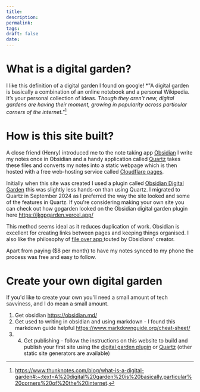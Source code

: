 ```yaml
---
title:
description: 
permalink: 
tags: 
draft: false
date:
---
```

# What is a digital garden?

I like this definition of a digital garden I found on google!
*"A digital garden is basically a combination of an online notebook and a personal Wikipedia. It’s your personal collection of ideas.
*‍Though they aren’t new, digital gardens are having their moment, growing in popularity across particular corners of the internet."*[^1]

# How is this site built?

A close friend (Henry) introduced me to the note taking app [Obsidian](https://obsidian.md/)
I write my notes once in Obsidian and a handy application called [Quartz](https://quartz.jzhao.xyz/)  takes these files and converts my notes into a static webpage which is then hosted with a free web-hosting service called [Cloudflare pages](https://pages.cloudflare.com/).  

Initially when this site was created I used a plugin called [Obsidian Digital Garden](https://dg-docs.ole.dev/) this was slightly less hands-on than using Quartz.  I migrated to Quartz in September 2024 as I preferred the way the site looked and some of the features in Quartz.   If you're considering making your own site you can check out how gpgarden looked on the Obsidian digital garden plugin here https://jkgpgarden.vercel.app/

This method seems ideal as it reduces duplication of work.  Obsidian is excellent for creating links between pages and keeping things organised.  I also like the philosophy of [file over app ](https://stephango.com/file-over-app) touted by Obsidians' creator.

Apart from paying ($8 per month) to have my notes synced to my phone the process was free and easy to follow.
# Create your own digital garden

If you'd like to create your own you'll need a small amount of tech savviness, and I do mean a small amount.

1. Get obsidian https://obsidian.md/
2. Get used to writing in obsidian and using markdown - I found this markdown guide helpful https://www.markdownguide.org/cheat-sheet/
3. 4. Get publishing - follow the instructions on this website to build and publish your first site using the [digital garden plugin](https://dg-docs.ole.dev/ ) or [Quartz](https://quartz.jzhao.xyz/)  (other static site generators are available)


[^1]: https://www.thunknotes.com/blog/what-is-a-digital-garden#:~:text=A%20digital%20garden%20is%20basically,particular%20corners%20of%20the%20internet.
